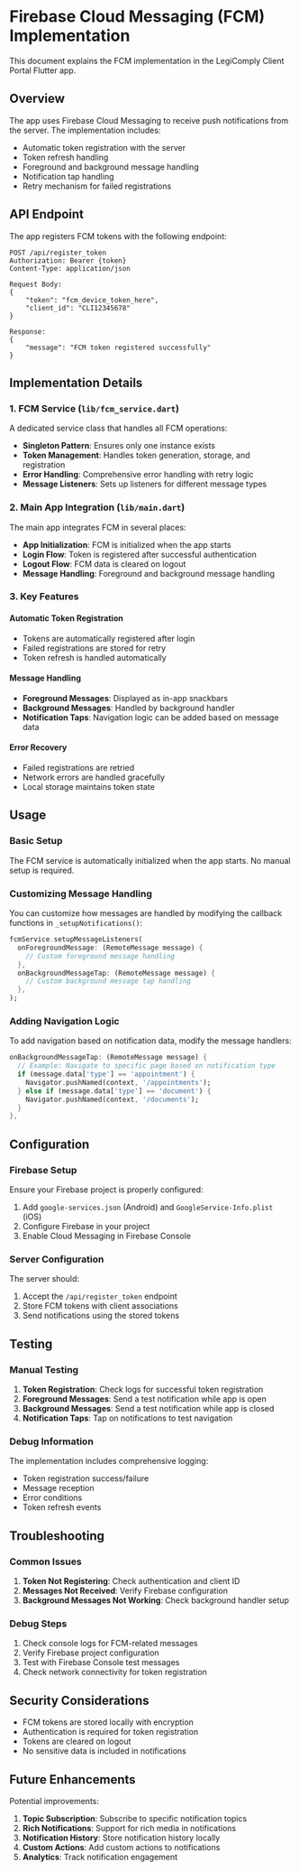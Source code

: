# Firebase Cloud Messaging (FCM) Implementation

This document explains the FCM implementation in the LegiComply Client Portal Flutter app.

## Overview

The app uses Firebase Cloud Messaging to receive push notifications from the server. The implementation includes:

- Automatic token registration with the server
- Token refresh handling
- Foreground and background message handling
- Notification tap handling
- Retry mechanism for failed registrations

## API Endpoint

The app registers FCM tokens with the following endpoint:

```
POST /api/register_token
Authorization: Bearer {token}
Content-Type: application/json

Request Body:
{
    "token": "fcm_device_token_here",
    "client_id": "CLI12345678"
}

Response:
{
    "message": "FCM token registered successfully"
}
```

## Implementation Details

### 1. FCM Service (`lib/fcm_service.dart`)

A dedicated service class that handles all FCM operations:

- **Singleton Pattern**: Ensures only one instance exists
- **Token Management**: Handles token generation, storage, and registration
- **Error Handling**: Comprehensive error handling with retry logic
- **Message Listeners**: Sets up listeners for different message types

### 2. Main App Integration (`lib/main.dart`)

The main app integrates FCM in several places:

- **App Initialization**: FCM is initialized when the app starts
- **Login Flow**: Token is registered after successful authentication
- **Logout Flow**: FCM data is cleared on logout
- **Message Handling**: Foreground and background message handling

### 3. Key Features

#### Automatic Token Registration
- Tokens are automatically registered after login
- Failed registrations are stored for retry
- Token refresh is handled automatically

#### Message Handling
- **Foreground Messages**: Displayed as in-app snackbars
- **Background Messages**: Handled by background handler
- **Notification Taps**: Navigation logic can be added based on message data

#### Error Recovery
- Failed registrations are retried
- Network errors are handled gracefully
- Local storage maintains token state

## Usage

### Basic Setup

The FCM service is automatically initialized when the app starts. No manual setup is required.

### Customizing Message Handling

You can customize how messages are handled by modifying the callback functions in `_setupNotifications()`:

```dart
fcmService.setupMessageListeners(
  onForegroundMessage: (RemoteMessage message) {
    // Custom foreground message handling
  },
  onBackgroundMessageTap: (RemoteMessage message) {
    // Custom background message tap handling
  },
);
```

### Adding Navigation Logic

To add navigation based on notification data, modify the message handlers:

```dart
onBackgroundMessageTap: (RemoteMessage message) {
  // Example: Navigate to specific page based on notification type
  if (message.data['type'] == 'appointment') {
    Navigator.pushNamed(context, '/appointments');
  } else if (message.data['type'] == 'document') {
    Navigator.pushNamed(context, '/documents');
  }
},
```

## Configuration

### Firebase Setup

Ensure your Firebase project is properly configured:

1. Add `google-services.json` (Android) and `GoogleService-Info.plist` (iOS)
2. Configure Firebase in your project
3. Enable Cloud Messaging in Firebase Console

### Server Configuration

The server should:

1. Accept the `/api/register_token` endpoint
2. Store FCM tokens with client associations
3. Send notifications using the stored tokens

## Testing

### Manual Testing

1. **Token Registration**: Check logs for successful token registration
2. **Foreground Messages**: Send a test notification while app is open
3. **Background Messages**: Send a test notification while app is closed
4. **Notification Taps**: Tap on notifications to test navigation

### Debug Information

The implementation includes comprehensive logging:

- Token registration success/failure
- Message reception
- Error conditions
- Token refresh events

## Troubleshooting

### Common Issues

1. **Token Not Registering**: Check authentication and client ID
2. **Messages Not Received**: Verify Firebase configuration
3. **Background Messages Not Working**: Check background handler setup

### Debug Steps

1. Check console logs for FCM-related messages
2. Verify Firebase project configuration
3. Test with Firebase Console test messages
4. Check network connectivity for token registration

## Security Considerations

- FCM tokens are stored locally with encryption
- Authentication is required for token registration
- Tokens are cleared on logout
- No sensitive data is included in notifications

## Future Enhancements

Potential improvements:

1. **Topic Subscription**: Subscribe to specific notification topics
2. **Rich Notifications**: Support for rich media in notifications
3. **Notification History**: Store notification history locally
4. **Custom Actions**: Add custom actions to notifications
5. **Analytics**: Track notification engagement 